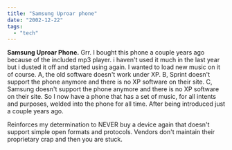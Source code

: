 ```yaml
---
title: "Samsung Uproar phone"
date: "2002-12-22"
tags: 
  - "tech"
---
```


**Samsung Uproar Phone.** Grr. I bought this phone a couple years ago because of the included mp3 player. i haven't used it much in the last year but i dusted it off and started using again. I wanted to load new music on it of course. A, the old software doesn't work under XP. B, Sprint doesn't support the phone anymore and there is no XP software on their site. C, Samsung doesn't support the phone anymore and there is no XP software on their site. So I now have a phone that has a set of music, for all intents and purposes, welded into the phone for all time. After being introduced just a couple years ago.

Reinforces my determination to NEVER buy a device again that doesn't support simple open formats and protocols. Vendors don't maintain their proprietary crap and then you are stuck.

